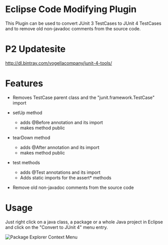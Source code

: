 Eclipse Code Modifying Plugin
=============================

This Plugin can be used to convert JUnit 3 TestCases to JUnit 4 TestCases and to remove old non-javadoc comments from the source code.

P2 Updatesite
=============

http://dl.bintray.com/vogellacompany/junit-4-tools/

Features
========

- Removes TestCase parent class and the "junit.framework.TestCase" import
- setUp method
  - adds @Before annotation and its import
  - makes method public
- tearDown method
  - adds @After annotation and its import
  - makes method public
- test methods
  - adds @Test annotations and its import
  - Adds static imports for the assert* methods
  
- Remove old non-javadoc comments from the source code

Usage
=====

Just right click on a java class, a package or a whole Java project in Eclipse and click on the "Convert to JUnit 4" menu entry.


![Package Explorer Context Menu](http://i60.tinypic.com/jku7ur.png)
